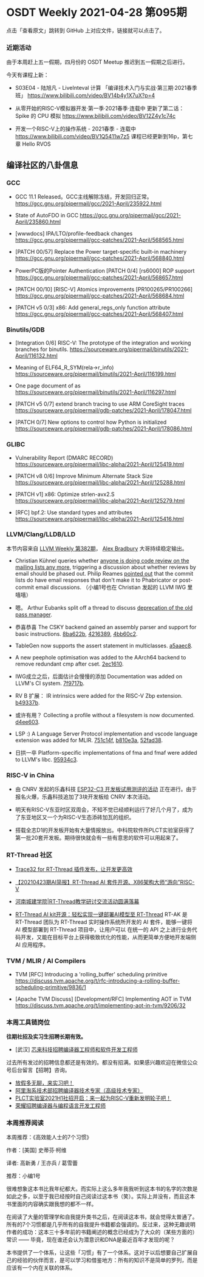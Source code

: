 # OSDT Weekly 2021-04-28 第095期

点击「查看原文」跳转到 GitHub 上对应文件，链接就可以点击了。

### 近期活动

由于本周赶上五一假期，四月份的 OSDT Meetup 推迟到五一假期之后进行。

今天有课程上新：

- S03E04 - 陆旭凡 - LiveInteval 计算
  「编译技术入门与实战·第三期·2021春季班」
  https://www.bilibili.com/video/BV14b4y1X7uX?p=4

- 从零开始的RISC-V模拟器开发·第一季·2021春季·连载中
  更新了第二话：Spike 的 CPU 模拟
  https://www.bilibili.com/video/BV12Z4y1c74c


- 开发一个RISC-V上的操作系统 - 2021春季 - 连载中
  https://www.bilibili.com/video/BV1Q5411w7z5
  课程已经更新到16p，第七章 Hello RVOS

## 编译社区的八卦信息

### GCC

- GCC 11.1 Released。GCC主线解除冻结，开发回归正常。
  https://gcc.gnu.org/pipermail/gcc/2021-April/235922.html

- State of AutoFDO in GCC
  https://gcc.gnu.org/pipermail/gcc/2021-April/235860.html

- [wwwdocs] IPA/LTO/profile-feedback changes
  https://gcc.gnu.org/pipermail/gcc-patches/2021-April/568565.html

- [PATCH 00/57] Replace the Power target-specific built-in machinery
  https://gcc.gnu.org/pipermail/gcc-patches/2021-April/568840.html

- PowerPC版的Pointer Authentication
  [PATCH 0/4] [rs6000] ROP support
  https://gcc.gnu.org/pipermail/gcc-patches/2021-April/568657.html

- [PATCH 00/10] [RISC-V] Atomics improvements [PR100265/PR100266]
  https://gcc.gnu.org/pipermail/gcc-patches/2021-April/568684.html

- [PATCH v5 0/3] x86: Add general_regs_only function attribute
  https://gcc.gnu.org/pipermail/gcc-patches/2021-April/568407.html

### Binutils/GDB

- [Integration 0/6] RISC-V: The prototype of the integration and working branches for binutils.
  https://sourceware.org/pipermail/binutils/2021-April/116132.html

- Meaning of ELF64_R_SYM(rela->r_info)
  https://sourceware.org/pipermail/binutils/2021-April/116199.html

- One page document of as
  https://sourceware.org/pipermail/binutils/2021-April/116297.html

- [PATCH v5 0/7] extend branch tracing to use ARM CoreSight traces
  https://sourceware.org/pipermail/gdb-patches/2021-April/178047.html

- [PATCH 0/7] New options to control how Python is initialized
  https://sourceware.org/pipermail/gdb-patches/2021-April/178086.html

### GLIBC

- Vulnerability Report (DMARC RECORD)
  https://sourceware.org/pipermail/libc-alpha/2021-April/125419.html

- [PATCH v8 0/6] Improve Minimum Alternate Stack Size
  https://sourceware.org/pipermail/libc-alpha/2021-April/125288.html

- [PATCH v1] x86: Optimize strlen-avx2.S
  https://sourceware.org/pipermail/libc-alpha/2021-April/125279.html

- [RFC] bpf.2: Use standard types and attributes
  https://sourceware.org/pipermail/libc-alpha/2021-April/125416.html

### LLVM/Clang/LLDB/LLD

本节内容来自 [LLVM Weekly 第382期](http://llvmweekly.org/issue/382)，
[Alex Bradbury](https://www.linkedin.com/in/alex-bradbury/) 大哥持续稳定输出。

* Christian Kühnel queries whether [anyone is doing code review on the mailing lists any more](https://lists.llvm.org/pipermail/llvm-dev/2021-April/150129.html),   triggering a discussion about whether reviews by email should be phased out. Philip Reames [pointed out](https://lists.llvm.org/pipermail/llvm-dev/2021-April/150134.html) that the commit lists do have email responses that don't make it to Phabricator or post-commit email discussions. （小编1号也在 Christian 发起的 LLVM IWG 里嘻嘻）

* 嗯。 Arthur Eubanks split off a thread to discuss [deprecation of the old pass manager](https://lists.llvm.org/pipermail/llvm-dev/2021-April/150100.html).

* 恭喜恭喜 The CSKY backend gained an assembly parser and support for basic instructions.
  [8ba622b](https://reviews.llvm.org/rG8ba622bae114),
  [4216389](https://reviews.llvm.org/rG4216389c2653),
  [4bb60c2](https://reviews.llvm.org/rG4bb60c285cb3).

* TableGen now supports the assert statement in multiclasses.
  [a5aaec8](https://reviews.llvm.org/rGa5aaec8f4e89).

* A new peephole optimisation was added to the AArch64 backend to remove
  redundant cmp after cset.
  [2ec1610](https://reviews.llvm.org/rG2ec16103c685).

* IWG成立之后，后面估计会慢慢的添加 Documentation was added on LLVM's CI system.
  [7f9717b](https://reviews.llvm.org/rG7f9717b922d4).

* RV B 扩展： IR intrinsics were added for the RISC-V Zbp extension.
  [b49337b](https://reviews.llvm.org/rGb49337bbb9de).

* 或许有用？ Collecting a profile without a filesystem is now documented.
  [d4ee603](https://reviews.llvm.org/rGd4ee603c8f21).

* LSP :) A Language Server Protocol implementation and vscode language extension was added for MLIR.
  [751c14f](https://reviews.llvm.org/rG751c14fc4218),
  [b810e3a](https://reviews.llvm.org/rGb810e3a552e2),
  [52fad38](https://reviews.llvm.org/rG52fad38d28c1).

* 日拱一卒 Platform-specific implementations of fma and fmaf were added to LLVM's libc.
  [95934c3](https://reviews.llvm.org/rG95934c3a37cb).


### RISC-V in China

- 由 CNRV 发起的乐鑫科技 [ESP32-C3 开发板试用测评的活动](https://mp.weixin.qq.com/s/LQHUaI_vZlY8z30vfMNhww) 正在进行。由于报名火爆，乐鑫科技追加了3块开发板给 CNRV 本次活动。

- 明天有RISC-V东亚时区双周会，不知不觉已经顺利运行了好几个月了，成为了东亚地区又一个为RISC-V生态添砖加瓦的组织。

- 搭载全志D1的开发板开始有大量情报放出。中科院软件所PLCT实验室获得了第一批20套开发板。期待很快就会有一些有意思的软件可以用起来了。

### RT-Thread 社区

- [Trace32 for RT-Thread 插件发布，让开发更高效](https://mp.weixin.qq.com/s/lcuv34ftzaLBh-FJuuBKRA)

- [【20210423期AI简报】RT-Thread AI 套件开源、X86架构大师“游向”RISC-V](https://mp.weixin.qq.com/s/yOTE3go2rM5Yrv2zii_ASw)

- [河南城建学院|RT-Thread教学研讨交流活动圆满落幕](https://mp.weixin.qq.com/s/98Gv59S7hYtOu3C6_TUEuA)

- [RT-Thread AI kit开源：轻松实现一键部署AI模型至 RT-Thread](https://mp.weixin.qq.com/s/J8Gy8GGrYIgMKea7GR6SzA) RT-AK 是 RT-Thread 团队为 RT-Thread 实时操作系统所开发的 AI 套件，能够一键将 AI 模型部署到 RT-Thread 项目中，让用户可以 在统一的 API 之上进行业务代码开发，又能在目标平台上获得极致优化的性能，从而更简单方便地开发端侧 AI 应用程序。

### TVM / MLIR / AI Compilers

- TVM [RFC] Introducing a 'rolling_buffer' scheduling primitive
  https://discuss.tvm.apache.org/t/rfc-introducing-a-rolling-buffer-scheduling-primitive/9836/1

- [Apache TVM Discuss] [Development/RFC] Implementing AOT in TVM
  https://discuss.tvm.apache.org/t/implementing-aot-in-tvm/9206/32

### 本周工具链岗位

**往期社招及实习生招聘长期有效。**

- [武汉] [芯来科技招聘编译器工程师和软件开发工程师](https://mp.weixin.qq.com/s/ntqUC-qR_6m0YEwZgRwDRw)

过去所有发过的招聘信息都还是有效的。都没有招满。如果感兴趣欢迎在微信公众号后台留言【招聘】咨询。

- [放假多无聊，来实习吧！](https://mp.weixin.qq.com/s/pWjPrHtaWnzWbPfqqcX1cQ)
- [阿里淘系技术部招聘编译器技术专家（高级技术专家）](https://mp.weixin.qq.com/s/Yr_XA_L9fCI8IvhuudwTkQ)
- [PLCT实验室2021H1社招开启：来一起为RISC-V重新发明轮子吧！](https://mp.weixin.qq.com/s/9BUJ1-LbHGm-Lhs_Lavzjw)
- [荣耀招聘编译器与编程语言开发工程师](https://mp.weixin.qq.com/s/XaLAhjLP6fhj3Vl-mUjXng)

### 本周推荐阅读

本周推荐：《高效能人士的7个习惯》

作者：[美国] 史蒂芬·柯维

译者: 高新勇 / 王亦兵 / 葛雪蕾

推荐：小编1号

很难想象这本书比我年纪都大。而实际上这么多年我我听到这本书的名字的次数是如此之多，以至于我已经按时自己阅读过这本书（笑）。实际上并没有，而且这本书里面的内容确实跟我想的都不一样。

在阅读了大量的管理学和自我提升类书之后，在阅读这本书，就会觉得太普通了。所有的7个习惯都是几乎所有的自我提升书籍都会强调的。反过来，这种无趣说明作者的成功：这本三十多年前的书籍阐述的概念已经成为了大众的（某些方面的）常识 —— 毕竟，现在谁还会认为潜意识和DNA是最近百年才发现的呢？

本书提供了一个体系，让这些「习惯」有了一个体系。这对于以后想要自己扩展自己的经验的伙伴而言，是可以学习和借鉴地方：所有的知识不是简单的罗列，而是应该有一个内在关联的体系。

